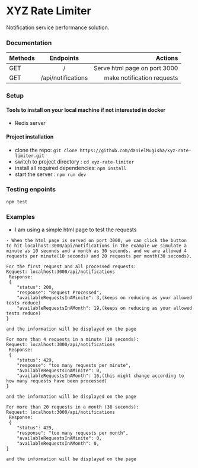 # XYZ Rate Limiter

Notification service performance solution.

### Documentation

| Methods |     Endpoints      |                      Actions |
| ------- | :----------------: | ---------------------------: |
| GET     |         /          | Serve html page on port 3000 |
| GET     | /api/notifications |   make notification requests |

### Setup

#### Tools to install on your local machine if not interested in docker

- Redis server

#### Project installation

- clone the repo: `git clone https://github.com/danielMugisha/xyz-rate-limiter.git`
- switch to project directory : `cd xyz-rate-limiter`
- install all required dependencies: `npm install`
- start the server : `npm run dev`

### Testing enpoints

`npm test`

### Examples

- I am using a simple html page to test the requests

```
- When the html page is served on port 3000, we can click the button to hit localhost:3000/api/notifications in the example we simulate a minute as 10 seconds and a month as 30 seconds. and we are allowed 4 requests per minute(10 seconds) and 20 requests per month(30 seconds).

For the first request and all processed requests:
Request: localhost:3000/api/notifications
 Response:
 {
    "status": 200,
	"response": "Request Processed",
	"availableRequestsInAMinite": 3,(keeps on reducing as your allowed tests reduce)
	"availableRequestsInAMonth": 19,(keeps on reducing as your allowed tests reduce)
}

and the information will be displayed on the page

For more than 4 requests in a minute (10 seconds):
Request: localhost:3000/api/notifications
 Response:
 {
    "status": 429,
	"response": "too many requests per minute",
	"availableRequestsInAMinite": 0,
	"availableRequestsInAMonth": 16,(this might change according to how many requests have been processed)
}

and the information will be displayed on the page

For more than 20 requests in a month (30 seconds):
Request: localhost:3000/api/notifications
 Response:
 {
    "status": 429,
	"response": "too many requests per month",
	"availableRequestsInAMinite": 0,
	"availableRequestsInAMonth": 0,
}

and the information will be displayed on the page

```
